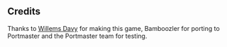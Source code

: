 ## Credits

Thanks to [Willems Davy](https://github.com/joyrider3774/RetroTime) for making this game, Bamboozler for porting to Portmaster and the Portmaster team for testing.

